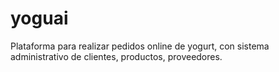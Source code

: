 # yoguai
Plataforma para realizar pedidos online de yogurt, con sistema administrativo de clientes, productos, proveedores.

